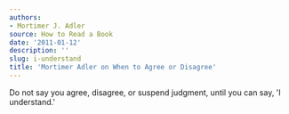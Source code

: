 ```yaml
---
authors:
- Mortimer J. Adler
source: How to Read a Book
date: '2011-01-12'
description: ''
slug: i-understand
title: 'Mortimer Adler on When to Agree or Disagree'
---
```

Do not say you agree, disagree, or suspend judgment, until you can say, 'I understand.'



